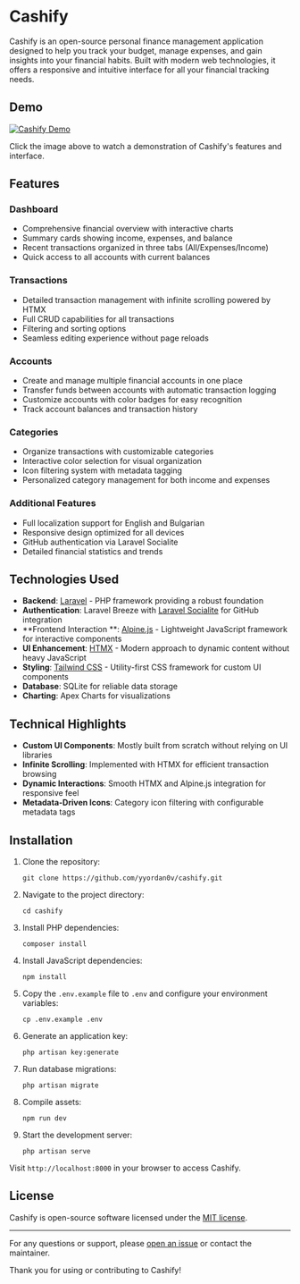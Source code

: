 # Cashify

Cashify is an open-source personal finance management application designed to help you track your budget, manage expenses, and gain insights into your financial habits. Built with modern web technologies, it offers a responsive and intuitive interface for all your financial tracking needs.

## Demo

[![Cashify Demo](https://ibb.co/35tkJ6VH)](https://youtu.be/8P-zu8VvGQo)

Click the image above to watch a demonstration of Cashify's features and interface.

## Features

### Dashboard

- Comprehensive financial overview with interactive charts
- Summary cards showing income, expenses, and balance
- Recent transactions organized in three tabs (All/Expenses/Income)
- Quick access to all accounts with current balances

### Transactions

- Detailed transaction management with infinite scrolling powered by HTMX
- Full CRUD capabilities for all transactions
- Filtering and sorting options
- Seamless editing experience without page reloads

### Accounts

- Create and manage multiple financial accounts in one place
- Transfer funds between accounts with automatic transaction logging
- Customize accounts with color badges for easy recognition
- Track account balances and transaction history

### Categories

- Organize transactions with customizable categories
- Interactive color selection for visual organization
- Icon filtering system with metadata tagging
- Personalized category management for both income and expenses

### Additional Features

- Full localization support for English and Bulgarian
- Responsive design optimized for all devices
- GitHub authentication via Laravel Socialite
- Detailed financial statistics and trends

## Technologies Used

- **Backend**: [Laravel](https://laravel.com/) - PHP framework providing a robust foundation
- **Authentication**: Laravel Breeze with [Laravel Socialite](https://laravel.com/docs/socialite) for GitHub integration
- **Frontend Interaction
  **: [Alpine.js](https://alpinejs.dev/) - Lightweight JavaScript framework for interactive components
- **UI Enhancement**: [HTMX](https://htmx.org/) - Modern approach to dynamic content without heavy JavaScript
- **Styling**: [Tailwind CSS](https://tailwindcss.com/) - Utility-first CSS framework for custom UI components
- **Database**: SQLite for reliable data storage
- **Charting**: Apex Charts for visualizations

## Technical Highlights

- **Custom UI Components**: Mostly built from scratch without relying on UI libraries
- **Infinite Scrolling**: Implemented with HTMX for efficient transaction browsing
- **Dynamic Interactions**: Smooth HTMX and Alpine.js integration for responsive feel
- **Metadata-Driven Icons**: Category icon filtering with configurable metadata tags

## Installation

1. Clone the repository:
   ```
   git clone https://github.com/yyordan0v/cashify.git
   ```

2. Navigate to the project directory:
   ```
   cd cashify
   ```

3. Install PHP dependencies:
   ```
   composer install
   ```

4. Install JavaScript dependencies:
   ```
   npm install
   ```

5. Copy the `.env.example` file to `.env` and configure your environment variables:
   ```
   cp .env.example .env
   ```

6. Generate an application key:
   ```
   php artisan key:generate
   ```

7. Run database migrations:
   ```
   php artisan migrate
   ```

8. Compile assets:
   ```
   npm run dev
   ```

9. Start the development server:
   ```
   php artisan serve
   ```

Visit `http://localhost:8000` in your browser to access Cashify.

## License

Cashify is open-source software licensed under the [MIT license](https://opensource.org/licenses/MIT).

---

For any questions or support, please [open an issue](https://github.com/yyordan0v/cashify/issues) or contact the maintainer.

Thank you for using or contributing to Cashify!
